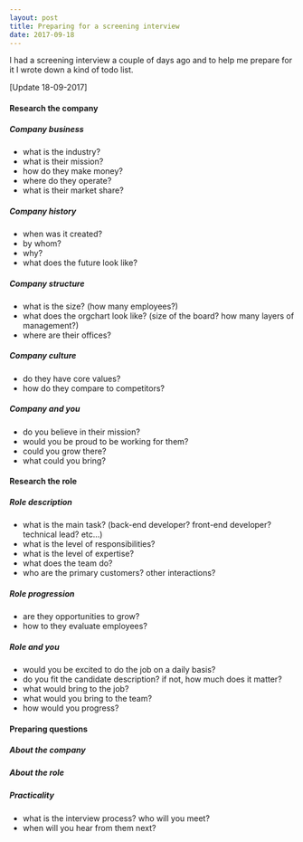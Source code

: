 ```yaml
---
layout: post
title: Preparing for a screening interview
date: 2017-09-18
---
```

I had a screening interview a couple of days ago and to help me prepare for it I wrote down a kind of todo list.

[Update 18-09-2017]

#### Research the company

##### Company business
* what is the industry?
* what is their mission?
* how do they make money?
* where do they operate?
* what is their market share?

##### Company history
* when was it created?
* by whom?
* why?
* what does the future look like?

##### Company structure
* what is the size? (how many employees?)
* what does the orgchart look like? (size of the board? how many layers of management?)
* where are their offices?

##### Company culture
* do they have core values?
* how do they compare to competitors?

##### Company and you
* do you believe in their mission?
* would you be proud to be working for them?
* could you grow there?
* what could you bring?


#### Research the role

##### Role description
* what is the main task? (back-end developer? front-end developer? technical lead? etc...)
* what is the level of responsibilities?
* what is the level of expertise?
* what does the team do?
* who are the primary customers? other interactions?

##### Role progression
* are they opportunities to grow?
* how to they evaluate employees?

##### Role and you
* would you be excited to do the job on a daily basis?
* do you fit the candidate description? if not, how much does it matter?
* what would bring to the job?
* what would you bring to the team?
* how would you progress?


#### Preparing questions

##### About the company

##### About the role

##### Practicality
* what is the interview process? who will you meet?
* when will you hear from them next?